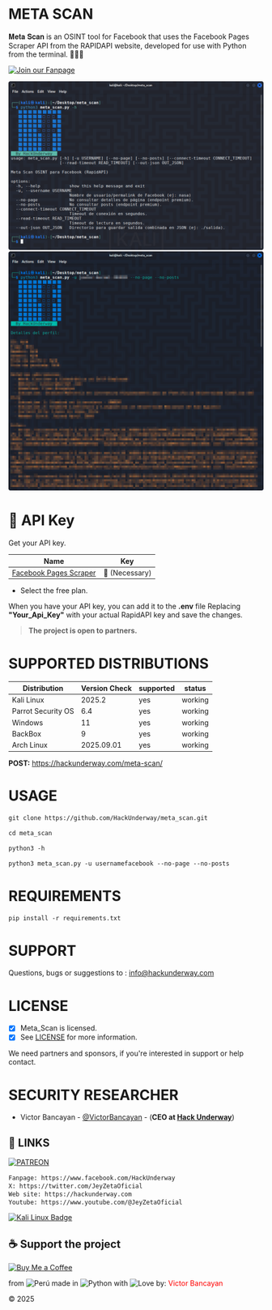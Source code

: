 # META SCAN
𝐌𝐞𝐭𝐚 𝐒𝐜𝐚𝐧 is an OSINT tool for Facebook that uses the Facebook Pages Scraper API from the RAPIDAPI website, developed for use with Python from the terminal. 🕵🏽‍♂️

[![Join our Fanpage](https://img.shields.io/badge/Join%20Our%20Fanpage-Hack%20Underway-1.svg)](https://www.facebook.com/HackUnderway/)

![Meta Scan](Help.png)
![Meta Scan](Demo_Meta_Scan.png)

# 🔑 API Key
Get your API key.

Name | Key |
| ------------------- |-------------- |
| [Facebook Pages Scraper](https://rapidapi.com/makingdatameaningful/api/facebook-pages-scraper3) |  🔑 (Necessary) |

- Select the free plan.

When you have your API key, you can add it to the **.env** file Replacing **"Your_Api_Key"** with your actual RapidAPI key and save the changes.

> **The project is open to partners.**

# SUPPORTED DISTRIBUTIONS
|Distribution | Version Check | supported | status |
----------|-------|------|-------|
|Kali Linux| 2025.2| yes| working   |
|Parrot Security OS| 6.4| yes | working   |
|Windows| 11 | yes | working   |
|BackBox| 9 | yes | working   |
|Arch Linux| 2025.09.01 | yes | working   |

**POST:**
https://hackunderway.com/meta-scan/

# USAGE
```
git clone https://github.com/HackUnderway/meta_scan.git
```
```
cd meta_scan
```
```
python3 -h
```
```
python3 meta_scan.py -u usernamefacebook --no-page --no-posts
```
# REQUIREMENTS
```
pip install -r requirements.txt
```
# SUPPORT
Questions, bugs or suggestions to : info@hackunderway.com

# LICENSE
- [x] Meta_Scan is licensed. 
- [x] See [LICENSE](https://github.com/HackUnderway/meta_scan#MIT-1-ov-file) for more information.

We need partners and sponsors, if you're interested in support or help contact.

# SECURITY RESEARCHER

* Victor Bancayan - [@VictorBancayan](https://twitter.com/VictorBancayan) - (**CEO at [Hack Underway](https://www.instagram.com/hackunderway/)**) 

## 🔗 LINKS
[![PATREON](https://img.shields.io/badge/patreon-000000?style=for-the-badge&logo=Patreon&logoColor=white)](https://www.patreon.com/c/HackUnderway)
```
Fanpage: https://www.facebook.com/HackUnderway
X: https://twitter.com/JeyZetaOficial
Web site: https://hackunderway.com
Youtube: https://www.youtube.com/@JeyZetaOficial
```
[![Kali Linux Badge](https://img.shields.io/badge/Kali%20Linux-1793D1?logo=kalilinux&logoColor=fff&style=plastic)](https://www.facebook.com/HackUnderway/)

## ☕️ Support the project

[![Buy Me a Coffee](https://img.shields.io/badge/-Buy%20me%20a%20coffee-FFDD00?style=for-the-badge&logo=buy-me-a-coffee&logoColor=black)](https://www.buymeacoffee.com/hackunderway)

from <img src="https://i.imgur.com/ngJCbSI.png" title="Perú"> made in <img src="https://i.imgur.com/NNfy2o6.png" title="Python"> with <img src="https://i.imgur.com/S86RzPA.png" title="Love"> by: <font color="red">Victor Bancayan</font>

© 2025

